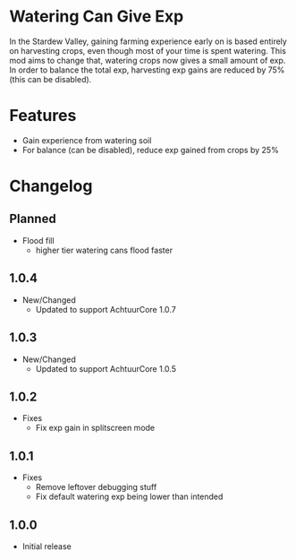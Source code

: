 # Watering Can Give Exp

In the Stardew Valley, gaining farming experience early on is based entirely on harvesting crops, even though most of your time is spent watering. This mod aims to change that, watering crops now gives a small amount of exp. In order to balance the total exp, harvesting exp gains are reduced by 75% (this can be disabled).

# Features

* Gain experience from watering soil
* For balance (can be disabled), reduce exp gained from crops by 25%

# Changelog

## Planned
* Flood fill
  * higher tier watering cans flood faster

## 1.0.4
* New/Changed
  * Updated to support AchtuurCore 1.0.7 

## 1.0.3
* New/Changed
  * Updated to support AchtuurCore 1.0.5

## 1.0.2
* Fixes
	* Fix exp gain in splitscreen mode

## 1.0.1

* Fixes
	* Remove leftover debugging stuff
	* Fix default watering exp being lower than intended

## 1.0.0

* Initial release

